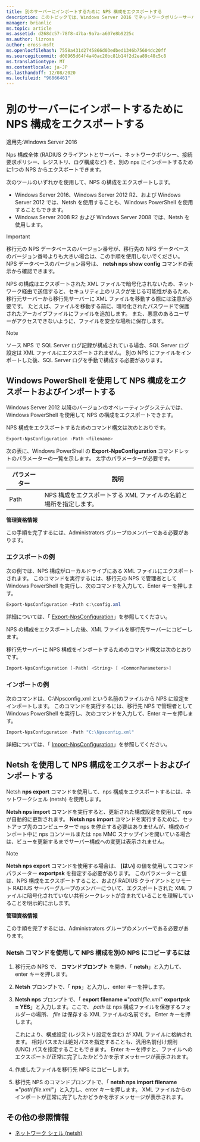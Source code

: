 ```yaml
---
title: 別のサーバーにインポートするために NPS 構成をエクスポートする
description: このトピックでは、Windows Server 2016 でネットワークポリシーサーバーの構成をエクスポートする方法について説明します。
manager: brianlic
ms.topic: article
ms.assetid: d268dc57-78f8-47ba-9a7a-a607e8b9225c
ms.author: lizross
author: eross-msft
ms.openlocfilehash: 7558a431d2745866d03edbed1346b75604dc20ff
ms.sourcegitcommit: d08965d64f4a40ac20bc81b14f2d2ea89c48c5c8
ms.translationtype: MT
ms.contentlocale: ja-JP
ms.lasthandoff: 12/08/2020
ms.locfileid: "96866461"
---
```

# <a name="export-an-nps-configuration-for-import-on-another-server"></a>別のサーバーにインポートするために NPS 構成をエクスポートする

適用先:Windows Server 2016

Nps 構成全体 (RADIUS クライアントとサーバー、ネットワークポリシー、接続要求ポリシー、レジストリ、ログ構成など) を、別の nps にインポートするために1つの NPS からエクスポートできます。

次のツールのいずれかを使用して、NPS の構成をエクスポートします。

- Windows Server 2016、Windows Server 2012 R2、および Windows Server 2012 では、Netsh を使用することも、Windows PowerShell を使用することもできます。
- Windows Server 2008 R2 および Windows Server 2008 では、Netsh を使用します。

> [!IMPORTANT]
> 移行元の NPS データベースのバージョン番号が、移行先の NPS データベースのバージョン番号よりも大きい場合は、この手順を使用しないでください。 NPS データベースのバージョン番号は、 **netsh nps show config** コマンドの表示から確認できます。

NPS の構成はエクスポートされた XML ファイルで暗号化されないため、ネットワーク経由で送信すると、セキュリティ上のリスクが生じる可能性があるため、移行元サーバーから移行先サーバーに XML ファイルを移動する際には注意が必要です。 たとえば、ファイルを移動する前に、暗号化されたパスワードで保護されたアーカイブファイルにファイルを追加します。 また、悪意のあるユーザーがアクセスできないように、ファイルを安全な場所に保存します。

> [!NOTE]
> ソース NPS で SQL Server ログ記録が構成されている場合、SQL Server ログ設定は XML ファイルにエクスポートされません。 別の NPS にファイルをインポートした後、SQL Server ログを手動で構成する必要があります。

## <a name="export-and-import-the-nps-configuration-by-using-windows-powershell"></a>Windows PowerShell を使用して NPS 構成をエクスポートおよびインポートする

Windows Server 2012 以降のバージョンのオペレーティングシステムでは、Windows PowerShell を使用して NPS の構成をエクスポートできます。

NPS 構成をエクスポートするためのコマンド構文は次のとおりです。

```powershell
Export-NpsConfiguration -Path <filename>
```

次の表に、Windows PowerShell の **Export-NpsConfiguration** コマンドレットのパラメーターの一覧を示します。 太字のパラメーターが必要です。

|パラメーター|説明|
|---------|-----------|
|Path|NPS 構成をエクスポートする XML ファイルの名前と場所を指定します。|

**管理資格情報**

この手順を完了するには、Administrators グループのメンバーである必要があります。

### <a name="export-example"></a>エクスポートの例

次の例では、NPS 構成がローカルドライブにある XML ファイルにエクスポートされます。 このコマンドを実行するには、移行元の NPS で管理者として Windows PowerShell を実行し、次のコマンドを入力して、Enter キーを押します。

```powershell
Export-NpsConfiguration –Path c:\config.xml
```

詳細については、「 [Export-NpsConfiguration](/powershell/module/nps/export-npsconfiguration)」を参照してください。

NPS の構成をエクスポートした後、XML ファイルを移行先サーバーにコピーします。

移行先サーバーに NPS 構成をインポートするためのコマンド構文は次のとおりです。

```powershell
Import-NpsConfiguration [-Path] <String> [ <CommonParameters>]
```

### <a name="import-example"></a>インポートの例

次のコマンドは、C:\Npsconfig.xml という名前のファイルから NPS に設定をインポートします。 このコマンドを実行するには、移行先 NPS で管理者として Windows PowerShell を実行し、次のコマンドを入力して、Enter キーを押します。

```powershell
Import-NpsConfiguration -Path "C:\Npsconfig.xml"
```

詳細については、「 [Import-NpsConfiguration](/powershell/module/nps/import-npsconfiguration)」を参照してください。

## <a name="export-and-import-the-nps-configuration-by-using-netsh"></a>Netsh を使用して NPS 構成をエクスポートおよびインポートする

Netsh **nps export** コマンドを使用して、nps 構成をエクスポートするには、ネットワークシェル (netsh) を使用します。

**Netsh nps import** コマンドを実行すると、更新された構成設定を使用して nps が自動的に更新されます。 **Netsh nps import** コマンドを実行するために、セットアップ先のコンピューターで nps を停止する必要はありませんが、構成のインポート中に nps コンソールまたは nps MMC スナップインを開いている場合は、ビューを更新するまでサーバー構成への変更は表示されません。

> [!NOTE]
> **Netsh nps export** コマンドを使用する場合は、 **[はい]** の値を使用してコマンドパラメーター **exportpsk** を指定する必要があります。 このパラメーターと値は、NPS 構成をエクスポートすること、および RADIUS クライアントとリモート RADIUS サーバーグループのメンバーについて、エクスポートされた XML ファイルに暗号化されていない共有シークレットが含まれていることを理解していることを明示的に示します。

**管理資格情報**

この手順を完了するには、Administrators グループのメンバーである必要があります。

### <a name="to-copy-an-nps-configuration-to-another-nps-using-netsh-commands"></a>Netsh コマンドを使用して NPS 構成を別の NPS にコピーするには

1. 移行元の NPS で、 **コマンドプロンプト** を開き、「 **netsh**」と入力して、enter キーを押します。

2. **Netsh** プロンプトで、「 **nps**」と入力し、enter キーを押します。

3. **Netsh nps** プロンプトで、「 **export filename =**"*path\file.xml*" **exportpsk = YES**」と入力します。ここで、 *path* は nps 構成ファイルを保存するフォルダーの場所、 *file* は保存する XML ファイルの名前です。 Enter キーを押します。

    これにより、構成設定 (レジストリ設定を含む) が XML ファイルに格納されます。 相対パスまたは絶対パスを指定することも、汎用名前付け規則 (UNC) パスを指定することもできます。 Enter キーを押すと、ファイルへのエクスポートが正常に完了したかどうかを示すメッセージが表示されます。

4. 作成したファイルを移行先 NPS にコピーします。

5. 移行先 NPS のコマンドプロンプトで、「 **netsh nps import filename =**"*path\file.xml*"」と入力し、enter キーを押します。 XML ファイルからのインポートが正常に完了したかどうかを示すメッセージが表示されます。

## <a name="additional-references"></a>その他の参照情報

- [ネットワーク シェル (netsh)](../netsh/netsh.md)
